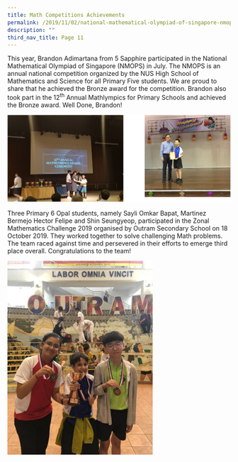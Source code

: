 ```yaml
---
title: Math Competitions Achievements
permalink: /2019/11/02/national-mathematical-olympiad-of-singapore-nmops/
description: ""
third_nav_title: Page 11
---
```

<p>This year, Brandon Adimartana from 5 Sapphire participated in the National Mathematical Olympiad of Singapore (NMOPS) in July. The NMOPS is an annual national competition organized by the NUS High School of Mathematics and Science for all Primary Five students. We are proud to share that he achieved the Bronze award for the competition. Brandon also took part in the 12<sup>th</sup>&nbsp;Annual Mathlympics for Primary Schools and achieved the Bronze award. Well Done, Brandon!</p>
<img src="/images/mos1.png">
<p>Three Primary 6 Opal students, namely Sayli Omkar Bapat, Martinez Bermejo Hector Felipe and Shin Seungyeop, participated in the Zonal Mathematics Challenge 2019 organised by Outram Secondary School on 18 October 2019. They worked together to solve challenging Math problems. The team raced against time and persevered in their efforts to emerge third place overall. Congratulations to the team!</p>
<img style="width: 65%;" src="/images/CSPQ6569-768x1024.jpg" />
